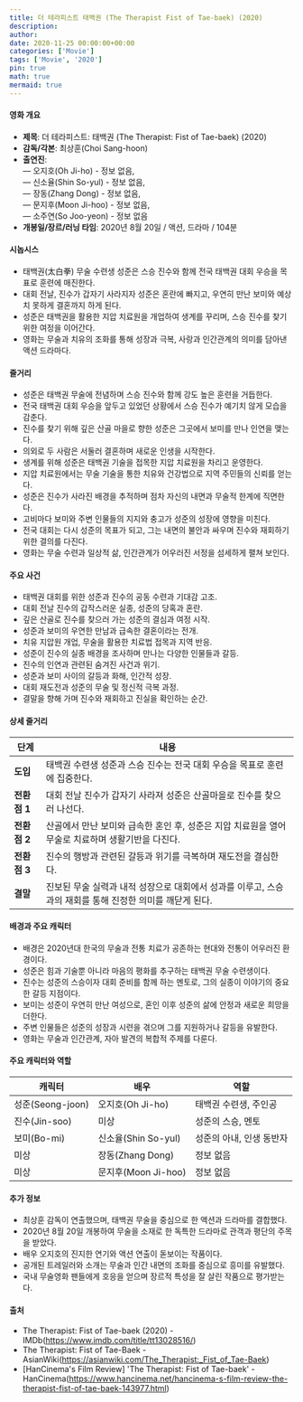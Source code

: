 ```yaml
---
title: 더 테라피스트 태백권 (The Therapist Fist of Tae-baek) (2020)
description: 
author: 
date: 2020-11-25 00:00:00+00:00
categories: ['Movie']
tags: ['Movie', '2020']
pin: true
math: true
mermaid: true
---
```

#### 영화 개요

- **제목**: 더 테라피스트: 태백권 (The Therapist: Fist of Tae-baek) (2020)  
- **감독/각본**: 최상훈(Choi Sang-hoon)  
- **출연진**:  
  — 오지호(Oh Ji-ho) - 정보 없음,  
  — 신소율(Shin So-yul) - 정보 없음,  
  — 장동(Zhang Dong) - 정보 없음,  
  — 문지후(Moon Ji-hoo) - 정보 없음,  
  — 소주연(So Joo-yeon) - 정보 없음  
- **개봉일/장르/러닝 타임**: 2020년 8월 20일 / 액션, 드라마 / 104분  

#### 시놉시스

- 태백권(太白拳) 무술 수련생 성준은 스승 진수와 함께 전국 태백권 대회 우승을 목표로 훈련에 매진한다.  
- 대회 전날, 진수가 갑자기 사라지자 성준은 혼란에 빠지고, 우연히 만난 보미와 예상치 못하게 결혼까지 하게 된다.  
- 성준은 태백권을 활용한 지압 치료원을 개업하여 생계를 꾸리며, 스승 진수를 찾기 위한 여정을 이어간다.  
- 영화는 무술과 치유의 조화를 통해 성장과 극복, 사랑과 인간관계의 의미를 담아낸 액션 드라마다.  

#### 줄거리

- 성준은 태백권 무술에 전념하며 스승 진수와 함께 강도 높은 훈련을 거듭한다.  
- 전국 태백권 대회 우승을 앞두고 있었던 상황에서 스승 진수가 예기치 않게 모습을 감춘다.  
- 진수를 찾기 위해 깊은 산골 마을로 향한 성준은 그곳에서 보미를 만나 인연을 맺는다.  
- 의외로 두 사람은 서둘러 결혼하며 새로운 인생을 시작한다.  
- 생계를 위해 성준은 태백권 기술을 접목한 지압 치료원을 차리고 운영한다.  
- 지압 치료원에서는 무술 기술을 통한 치유와 건강법으로 지역 주민들의 신뢰를 얻는다.  
- 성준은 진수가 사라진 배경을 추적하며 점차 자신의 내면과 무술적 한계에 직면한다.  
- 고비마다 보미와 주변 인물들의 지지와 충고가 성준의 성장에 영향을 미친다.  
- 전국 대회는 다시 성준의 목표가 되고, 그는 내면의 불안과 싸우며 진수와 재회하기 위한 결의를 다진다.  
- 영화는 무술 수련과 일상적 삶, 인간관계가 어우러진 서정을 섬세하게 펼쳐 보인다.  

#### 주요 사건

- 태백권 대회를 위한 성준과 진수의 공동 수련과 기대감 고조.  
- 대회 전날 진수의 갑작스러운 실종, 성준의 당혹과 혼란.  
- 깊은 산골로 진수를 찾으러 가는 성준의 결심과 여정 시작.  
- 성준과 보미의 우연한 만남과 급속한 결혼이라는 전개.  
- 치유 지압원 개업, 무술을 활용한 치료법 접목과 지역 반응.  
- 성준이 진수의 실종 배경을 조사하며 만나는 다양한 인물들과 갈등.  
- 진수의 인연과 관련된 숨겨진 사건과 위기.  
- 성준과 보미 사이의 갈등과 화해, 인간적 성장.  
- 대회 재도전과 성준의 무술 및 정신적 극복 과정.  
- 결말을 향해 가며 진수와 재회하고 진실을 확인하는 순간.  

#### 상세 줄거리

| **단계**   | **내용**                                                                                                  |
|------------|-----------------------------------------------------------------------------------------------------------|
| **도입**  | 태백권 수련생 성준과 스승 진수는 전국 대회 우승을 목표로 훈련에 집중한다.                                |
| **전환점 1** | 대회 전날 진수가 갑자기 사라져 성준은 산골마을로 진수를 찾으러 나선다.                                       |
| **전환점 2** | 산골에서 만난 보미와 급속한 혼인 후, 성준은 지압 치료원을 열어 무술로 치료하며 생활기반을 다진다.            |
| **전환점 3** | 진수의 행방과 관련된 갈등과 위기를 극복하며 재도전을 결심한다.                                              |
| **결말**  | 진보된 무술 실력과 내적 성장으로 대회에서 성과를 이루고, 스승과의 재회를 통해 진정한 의미를 깨닫게 된다.       |

#### 배경과 주요 캐릭터

- 배경은 2020년대 한국의 무술과 전통 치료가 공존하는 현대와 전통이 어우러진 환경이다.  
- 성준은 힘과 기술뿐 아니라 마음의 평화를 추구하는 태백권 무술 수련생이다.  
- 진수는 성준의 스승이자 대회 준비를 함께 하는 멘토로, 그의 실종이 이야기의 중요한 갈등 지점이다.  
- 보미는 성준이 우연히 만난 여성으로, 혼인 이후 성준의 삶에 안정과 새로운 희망을 더한다.  
- 주변 인물들은 성준의 성장과 시련을 겪으며 그를 지원하거나 갈등을 유발한다.  
- 영화는 무술과 인간관계, 자아 발견의 복합적 주제를 다룬다.  

#### 주요 캐릭터와 역할

| **캐릭터** | **배우**      | **역할**                      |
|------------|---------------|------------------------------|
| 성준(Seong-joon) | 오지호(Oh Ji-ho)  | 태백권 수련생, 주인공            |
| 진수(Jin-soo)    | 미상           | 성준의 스승, 멘토               |
| 보미(Bo-mi)      | 신소율(Shin So-yul) | 성준의 아내, 인생 동반자          |
| 미상           | 장동(Zhang Dong) | 정보 없음                     |
| 미상           | 문지후(Moon Ji-hoo) | 정보 없음                     |

#### 추가 정보

- 최상훈 감독이 연출했으며, 태백권 무술을 중심으로 한 액션과 드라마를 결합했다.  
- 2020년 8월 20일 개봉하여 무술을 소재로 한 독특한 드라마로 관객과 평단의 주목을 받았다.  
- 배우 오지호의 진지한 연기와 액션 연출이 돋보이는 작품이다.  
- 공개된 트레일러와 소개는 무술과 인간 내면의 조화를 중심으로 흥미를 유발했다.  
- 국내 무술영화 팬들에게 호응을 얻으며 장르적 특성을 잘 살린 작품으로 평가받는다.  

#### 출처

- The Therapist: Fist of Tae-baek (2020) - IMDb(https://www.imdb.com/title/tt13028516/)  
- The Therapist: Fist of Tae-Baek - AsianWiki(https://asianwiki.com/The_Therapist:_Fist_of_Tae-Baek)  
- [HanCinema's Film Review] 'The Therapist: Fist of Tae-baek' - HanCinema(https://www.hancinema.net/hancinema-s-film-review-the-therapist-fist-of-tae-baek-143977.html)
